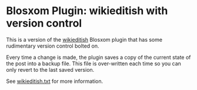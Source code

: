 # Blosxom Plugin: wikieditish with version control

This is a version of the [wikieditish](http://blosxom.sourceforge.net/plugins/edit/wikieditish.htm) Blosxom plugin that has some rudimentary version control bolted on.

Every time a change is made, the plugin saves a copy of the current state of the post into a backup file. This file is over-written each time so you can only revert to the last saved version.

See [wikieditish.txt](wikieditish.txt) for more information.
